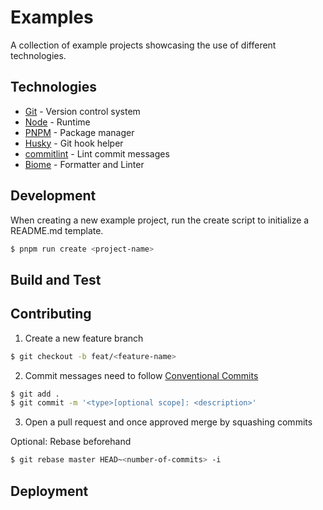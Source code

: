 # Examples

A collection of example projects showcasing the use of different technologies.

## Technologies

- [Git](https://git-scm.com/) - Version control system
- [Node](https://nodejs.org/en) - Runtime
- [PNPM](https://pnpm.io/) - Package manager
- [Husky](https://typicode.github.io/husky/) - Git hook helper
- [commitlint](https://commitlint.js.org/) - Lint commit messages
- [Biome](https://biomejs.dev/) - Formatter and Linter

## Development

When creating a new example project, run the create script to initialize a README.md template.

```sh
$ pnpm run create <project-name>
```

## Build and Test

## Contributing

1. Create a new feature branch

```sh
$ git checkout -b feat/<feature-name>
```

2. Commit messages need to follow [Conventional Commits](https://www.conventionalcommits.org/en/v1.0.0/)

```sh
$ git add .
$ git commit -m '<type>[optional scope]: <description>'
```

3. Open a pull request and once approved merge by squashing commits

Optional: Rebase beforehand

```sh
$ git rebase master HEAD~<number-of-commits> -i
```

## Deployment
